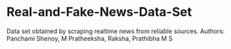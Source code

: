 # Real-and-Fake-News-Data-Set
Data set obtained by scraping realtime news from reliable sources. 
Authors: Panchami Shenoy, M Pratheeksha, Raksha, Prathibha M S
